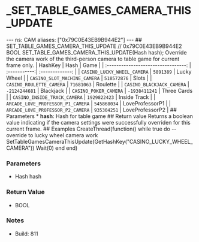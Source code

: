 # _SET_TABLE_GAMES_CAMERA_THIS_UPDATE

--- ns: CAM aliases: ["0x79C0E43EB9B944E2"] --- ## SET_TABLE_GAMES_CAMERA_THIS_UPDATE  // 0x79C0E43EB9B944E2 BOOL SET_TABLE_GAMES_CAMERA_THIS_UPDATE(Hash hash);  Override the camera work of the third-person camera to table game for current frame only.  |                  HashKey                    |       Hash        |    Game         | | :---------------------------------: | :-----------:| :-------------:  | | `CASINO_LUCKY_WHEEL_CAMERA` |   `5891389`   |  Lucky Wheel    | | `CASINO_SLOT_MACHINE_CAMERA` |  `518572876`  |     Slots       | | `CASINO_ROULETTE_CAMERA` |   `71681063`  |    Roulette     | | `CASINO_BLACKJACK_CAMERA` | `-2124244681` |    Blackjack    | | `CASINO_POKER_CAMERA` | `-1938411241` |   Three Cards   | | `CASINO_INSIDE_TRACK_CAMERA` | `1929822423` |   Inside Track    | | `ARCADE_LOVE_PROFESSOR_P1_CAMERA` | `545868034` |   LoveProfessorP1   | | `ARCADE_LOVE_PROFESSOR_P2_CAMERA` | `935304251` |   LoveProfessorP2   |  ## Parameters * **hash**: Hash for table game  ## Return value Returns a boolean value indicating if the camera settings were successfully overriden for this current frame.  ## Examples CreateThread(function() while true do -- override to lucky wheel camera work SetTableGamesCameraThisUpdate(GetHashKey("CASINO_LUCKY_WHEEL_CAMERA")) Wait(0) end end)

### Parameters
* Hash hash

### Return Value
* BOOL

### Notes
* Build: 811

